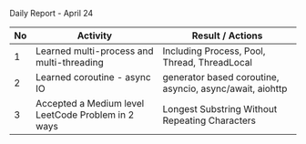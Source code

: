 Daily Report - April 24

| No   | Activity                                            | Result /  Actions                                         |
| ---- | --------------------------------------------------- | --------------------------------------------------------- |
| 1    | Learned  multi-process and multi-threading          | Including  Process, Pool, Thread, ThreadLocal             |
| 2    | Learned  coroutine - async IO                       | generator  based coroutine, asyncio, async/await, aiohttp |
| 3    | Accepted a  Medium level LeetCode Problem in 2 ways | Longest  Substring Without Repeating Characters           |